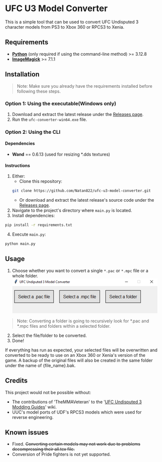 # UFC U3 Model Converter
This is a simple tool that can be used to convert UFC Undisputed 3 character models from PS3 to Xbox 360 or RPCS3 to Xenia.

## Requirements
- [**Python**](https://www.python.org/downloads/) (only required if using the command-line method) >= 3.12.8 
- [**ImageMagick**](https://imagemagick.org/script/download.php) >= 7.1.1

## Installation
> Note: Make sure you already have the requirements installed before following these steps.
### Option 1: Using the executable(Windows only)
1. Download and extract the latest release under the [Releases page](https://github.com/Natan822/ufc-u3-model-converter/releases).
2. Run the `ufc-converter-win64.exe` file.
### Option 2: Using the CLI

#### Dependencies
- **Wand** == 0.6.13 (used for resizing *.dds textures)  

#### Instructions
1. Either:
   - Clone this repository:
    ```bash
    git clone https://github.com/Natan822/ufc-u3-model-converter.git
    ``` 
   - Or download and extract the latest release's source code under the [Releases page](https://github.com/Natan822/ufc-u3-model-converter/releases).
2. Navigate to the project's directory where `main.py` is located.
3. Install dependencies:
```bash
pip install -r requirements.txt
```
4. Execute `main.py`:
```bash
python main.py
``` 
## Usage
1. Choose whether you want to convert a single `*.pac` or `*.mpc` file or a whole folder.
![main window's screenshot](/images/main-window.png)
> Note: Converting a folder is going to recursively look for *.pac and *.mpc files and folders within a selected folder.

2. Select the file/folder to be converted.
3. Done!  

If everything has run as expected, your selected files will be overwritten and converted to be ready to use on an Xbox 360 or Xenia's version of the game. A backup of the original files will also be created in the same folder under the name of {file_name}.bak.

## Credits
This project would not be possible without:
- The contributions of 'TheMMAVeteran' to the '[UFC Undisputed 3 Modding Guides](https://ufc-undisputed.fandom.com/wiki/UFC_Undisputed_3_Modding_Guides)' wiki.
- UUC's model ports of UDF's RPCS3 models which were used for reverse engineering.

## Known issues
- Fixed. ~~Converting certain models may not work due to problems decompressing their all.tex file.~~
- Conversion of Pride fighters is not yet supported.